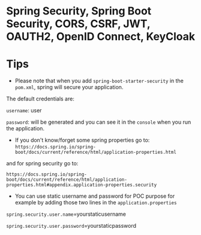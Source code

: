 # Spring Security, Spring Boot Security, CORS, CSRF, JWT, OAUTH2, OpenID Connect, KeyCloak

# Tips

- Please note that when you add `spring-boot-starter-security` in the `pom.xml`, spring will secure your application.

The default credentials are:

`username`: user

`password`: will be generated and you can see it in the `console` when you run the application.

- If you don't know/forget some spring properties go to:  `https://docs.spring.io/spring-boot/docs/current/reference/html/application-properties.html` 

and for spring security go to: 

`https://docs.spring.io/spring-boot/docs/current/reference/html/application-properties.html#appendix.application-properties.security`

- You can use static username and password for POC purpose for example by adding those two lines in the `application.properties`

`spring.security.user.name`=yourstaticusername

`spring.security.user.password`=yourstaticpassword
